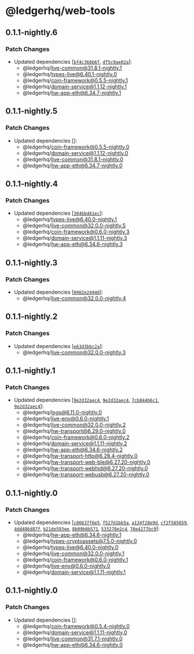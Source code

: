 # @ledgerhq/web-tools

## 0.1.1-nightly.6

### Patch Changes

- Updated dependencies [[`bf4c366b6f`](https://github.com/LedgerHQ/ledger-live/commit/bf4c366b6f5b062476645fe37ce62b3925822377), [`df5c9ae02a`](https://github.com/LedgerHQ/ledger-live/commit/df5c9ae02a604ddba13ddc64caf8d9ad079c303d)]:
  - @ledgerhq/live-common@31.8.1-nightly.1
  - @ledgerhq/types-live@6.40.1-nightly.0
  - @ledgerhq/coin-framework@0.5.5-nightly.1
  - @ledgerhq/domain-service@1.1.12-nightly.1
  - @ledgerhq/hw-app-eth@6.34.7-nightly.1

## 0.1.1-nightly.5

### Patch Changes

- Updated dependencies []:
  - @ledgerhq/coin-framework@0.5.5-nightly.0
  - @ledgerhq/domain-service@1.1.12-nightly.0
  - @ledgerhq/live-common@31.8.1-nightly.0
  - @ledgerhq/hw-app-eth@6.34.7-nightly.0

## 0.1.1-nightly.4

### Patch Changes

- Updated dependencies [[`304bb461ec`](https://github.com/LedgerHQ/ledger-live/commit/304bb461ec3a2786c8309ecc15334367b8d163ff)]:
  - @ledgerhq/types-live@6.40.0-nightly.1
  - @ledgerhq/live-common@32.0.0-nightly.5
  - @ledgerhq/coin-framework@0.6.0-nightly.3
  - @ledgerhq/domain-service@1.1.11-nightly.3
  - @ledgerhq/hw-app-eth@6.34.6-nightly.3

## 0.1.1-nightly.3

### Patch Changes

- Updated dependencies [[`0902e24948`](https://github.com/LedgerHQ/ledger-live/commit/0902e249484c6ea3a82068c270edadd53eb7874f)]:
  - @ledgerhq/live-common@32.0.0-nightly.4

## 0.1.1-nightly.2

### Patch Changes

- Updated dependencies [[`e63d3bbc2a`](https://github.com/LedgerHQ/ledger-live/commit/e63d3bbc2ad60411920cc4872d36fc11d1ae73d7)]:
  - @ledgerhq/live-common@32.0.0-nightly.3

## 0.1.1-nightly.1

### Patch Changes

- Updated dependencies [[`9e2d32aec4`](https://github.com/LedgerHQ/ledger-live/commit/9e2d32aec4ebd8774880f94e3ef0e805ebb172ac), [`9e2d32aec4`](https://github.com/LedgerHQ/ledger-live/commit/9e2d32aec4ebd8774880f94e3ef0e805ebb172ac), [`7cb844b6c1`](https://github.com/LedgerHQ/ledger-live/commit/7cb844b6c1d65df4b083dcda51976b33a6d55b59), [`9e2d32aec4`](https://github.com/LedgerHQ/ledger-live/commit/9e2d32aec4ebd8774880f94e3ef0e805ebb172ac)]:
  - @ledgerhq/logs@6.11.0-nightly.0
  - @ledgerhq/live-env@0.6.0-nightly.1
  - @ledgerhq/live-common@32.0.0-nightly.2
  - @ledgerhq/hw-transport@6.29.0-nightly.0
  - @ledgerhq/coin-framework@0.6.0-nightly.2
  - @ledgerhq/domain-service@1.1.11-nightly.2
  - @ledgerhq/hw-app-eth@6.34.6-nightly.2
  - @ledgerhq/hw-transport-http@6.28.4-nightly.0
  - @ledgerhq/hw-transport-web-ble@6.27.20-nightly.0
  - @ledgerhq/hw-transport-webhid@6.27.20-nightly.0
  - @ledgerhq/hw-transport-webusb@6.27.20-nightly.0

## 0.1.1-nightly.0

### Patch Changes

- Updated dependencies [[`c86637f6e5`](https://github.com/LedgerHQ/ledger-live/commit/c86637f6e57845716a791854dd8f686807152e73), [`f527d1bb5a`](https://github.com/LedgerHQ/ledger-live/commit/f527d1bb5a2888a916f761d43d2ba5093eaa3e3f), [`a134f28e9d`](https://github.com/LedgerHQ/ledger-live/commit/a134f28e9d220d172148619ed281d4ca897d5532), [`cf2f585659`](https://github.com/LedgerHQ/ledger-live/commit/cf2f58565937b2a695ac7ff7d225cdbb6e598039), [`4dd486d87f`](https://github.com/LedgerHQ/ledger-live/commit/4dd486d87fea4c641cc4a21fc181c6097bab9d3d), [`b21de593ee`](https://github.com/LedgerHQ/ledger-live/commit/b21de593ee705ece38fc812eedb9bf85694e94cb), [`8b09b0b571`](https://github.com/LedgerHQ/ledger-live/commit/8b09b0b5717a47aedae5a8a80acf6d077af3b40b), [`533278e2c4`](https://github.com/LedgerHQ/ledger-live/commit/533278e2c40ee764ecb87d4430fa6650f251ff0c), [`70e4277bc9`](https://github.com/LedgerHQ/ledger-live/commit/70e4277bc9dda253b894bdae5f2c8a5f43a9a64e)]:
  - @ledgerhq/hw-app-eth@6.34.6-nightly.1
  - @ledgerhq/types-cryptoassets@7.5.0-nightly.0
  - @ledgerhq/types-live@6.40.0-nightly.0
  - @ledgerhq/live-common@32.0.0-nightly.1
  - @ledgerhq/coin-framework@0.6.0-nightly.1
  - @ledgerhq/live-env@0.6.0-nightly.0
  - @ledgerhq/domain-service@1.1.11-nightly.1

## 0.1.1-nightly.0

### Patch Changes

- Updated dependencies []:
  - @ledgerhq/coin-framework@0.5.4-nightly.0
  - @ledgerhq/domain-service@1.1.11-nightly.0
  - @ledgerhq/live-common@31.7.1-nightly.0
  - @ledgerhq/hw-app-eth@6.34.6-nightly.0
